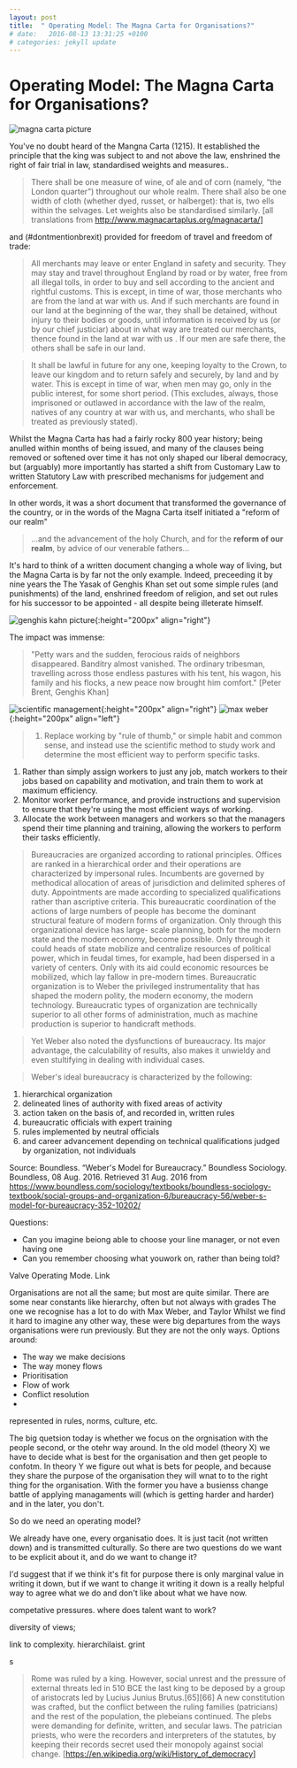 ```yaml
---
layout: post
title:  " Operating Model: The Magna Carta for Organisations?"
# date:   2016-08-13 13:31:25 +0100
# categories: jekyll update
---
```


# Operating Model: The Magna Carta for Organisations?

![magna carta picture](/assets/operating_model/magna_carta.jpg)

You've no doubt heard of the Mangna Carta (1215). It established the principle that the king was subject to and not above the law, enshrined the right of fair trial in law, standardised weights and measures..

> There shall be one measure of wine, of ale and of corn (namely, “the London quarter”) throughout our whole realm. There shall also be one width of cloth (whether dyed, russet, or halberget): that is, two ells within the selvages. Let weights also be standardised similarly. [all translations from http://www.magnacartaplus.org/magnacarta/]

and (#dontmentionbrexit) provided for freedom of travel and freedom of trade:

> All merchants may leave or enter England in safety and security. They may stay and travel throughout England by road or by water, free from all illegal tolls, in order to buy and sell according to the ancient and rightful customs. This is except, in time of war, those merchants who are from the land at war with us. And if such merchants are found in our land at the beginning of the war, they shall be detained, without injury to their bodies or goods, until information is received by us (or by our chief justiciar) about in what way are treated our merchants, thence found in the land at war with us . If our men are safe there, the others shall be safe in our land.

> It shall be lawful in future for any one, keeping loyalty to the Crown, to leave our kingdom and to return safely and securely, by land and by water. This is except in time of war, when men may go, only in the public interest, for some short period. (This excludes, always, those imprisoned or outlawed in accordance with the law of the realm, natives of any country at war with us, and merchants, who shall be treated as previously stated).

Whilst the Magna Carta has had a fairly rocky 800 year history; being anulled within months of being issued, and many of the clauses being removed or softened over time it has not only shaped our liberal democracy, but (arguably) more importantly has started a shift from Customary Law to written Statutory Law with prescribed mechanisms for judgement and enforcement.  

In other words, it was a short document that transformed the governance of the country, or in the words of the Magna Carta itself initiated a "reform of our realm"

> ...and the advancement of the holy Church, and for the **reform of our realm**, by advice of our venerable fathers...

It's hard to think of a written document changing a whole way of living, but the Magna Carta is by far not the only example. Indeed, preceeding it by nine years the The Yasak of Genghis Khan set out some simple rules (and punishments) of the land, enshrined freedom of religion, and set out rules for his successor to be appointed - all despite being illeterate himself.

![genghis kahn picture](/assets/operating_model/genghis_kahn.jpg){:height="200px"  align="right"}

The impact was immense:

> "Petty wars and the sudden, ferocious raids of neighbors disappeared. Banditry almost vanished. The ordinary tribesman, travelling across those endless pastures with his tent, his wagon, his family and his flocks, a new peace now brought him comfort." [Peter Brent, Genghis Khan]

![scientific management](/assets/operating_model/scientific_management.jpg){:height="200px"  align="right"}
![max weber](/assets/operating_model/max_weber.jpg){:height="200px"  align="left"}

> 1. Replace working by "rule of thumb," or simple habit and common sense, and instead use the scientific method to study work and determine the most efficient way to perform specific tasks.
1. Rather than simply assign workers to just any job, match workers to their jobs based on capability and motivation, and train them to work at maximum efficiency.
1. Monitor worker performance, and provide instructions and supervision to ensure that they're using the most efficient ways of working.
1. Allocate the work between managers and workers so that the managers spend their time planning and training, allowing the workers to perform their tasks efficiently.



> Bureaucracies are organized according to rational principles. Offices are ranked in a hierarchical order and their operations are characterized by impersonal rules. Incumbents are governed by methodical allocation of areas of jurisdiction and delimited spheres of duty. Appointments are made according to specialized qualifications rather than ascriptive criteria. This bureaucratic coordination of the actions of large numbers of people has become the dominant structural feature of modern forms of organization. Only through this organizational device has large- scale planning, both for the modern state and the modern economy, become possible. Only through it could heads of state mobilize and centralize resources of political power, which in feudal times, for example, had been dispersed in a variety of centers. Only with its aid could economic resources be mobilized, which lay fallow in pre-modern times. Bureaucratic organization is to Weber the privileged instrumentality that has shaped the modern polity, the modern economy, the modern technology. Bureaucratic types of organization are technically superior to all other forms of administration, much as machine production is superior to handicraft methods.

> Yet Weber also noted the dysfunctions of bureaucracy. Its major advantage, the calculability of results, also makes it unwieldy and even stultifying in dealing with individual cases.

> Weber's ideal bureaucracy is characterized by the following:
1. hierarchical organization
1. delineated lines of authority with fixed areas of activity
1. action taken on the basis of, and recorded in, written rules
1. bureaucratic officials with expert training
1. rules implemented by neutral officials
1. and career advancement depending on technical qualifications judged by organization, not individuals


Source: Boundless. “Weber's Model for Bureaucracy.” Boundless Sociology. Boundless, 08 Aug. 2016. Retrieved 31 Aug. 2016 from https://www.boundless.com/sociology/textbooks/boundless-sociology-textbook/social-groups-and-organization-6/bureaucracy-56/weber-s-model-for-bureaucracy-352-10202/

Questions:
* Can you imagine beiong able to choose your line manager, or not even having one
* Can you remember choosing what youwork on, rather than being told?

Valve Operating Mode. Link

Organisations are not all the same; but most are quite similar.
There are some near constants like hierarchy, often but not always with grades
The one we recognise has a lot to do with Max Weber, and Taylor
Whilst we find it hard to imagine any other way, these were big departures from the ways organisations were run previously.
But they are not the only ways.
Options around:
* The way we make decisions
* The way money flows
* Prioritisation
* Flow of work
* Conflict resolution
*
represented in rules, norms, culture, etc.

The big quetsion today is whether we focus on the orgnisation with the people second, or the otehr way around.
In the old model (theory X) we have to decide what is best for the organisation and then get people to confotm. In theory Y we figure out what is bets for people, and because they share the purpose of the organisation they will wnat to to the right thing for the organisation. With the former you have a busienss change battle of applying managaments will (which is getting harder and harder) and in the later, you don't.

So do we need an operating model?

We already have one, every organisatio does. It is just tacit (not written down) and is transmitted culturally.  So there are two questions do we want to be explicit about it, and do we want to change it?

I'd suggest that if we think it's fit for purpose there is only marginal value in writing it down, but if we want to change it writing it down is a really helpful way to agree what we do and don't like about what we have now.

competative pressures. where does talent want to work?

diversity of views;

link to complexity. hierarchilaist. grint



s

> Rome was ruled by a king. However, social unrest and the pressure of external threats led in 510 BCE the last king to be deposed by a group of aristocrats led by Lucius Junius Brutus.[65][66] A new constitution was crafted, but the conflict between the ruling families (patricians) and the rest of the population, the plebeians continued. The plebs were demanding for definite, written, and secular laws. The patrician priests, who were the recorders and interpreters of the statutes, by keeping their records secret used their monopoly against social change. [https://en.wikipedia.org/wiki/History_of_democracy]
